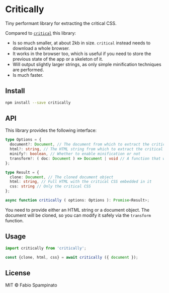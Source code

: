 # Critically

Tiny performant library for extracting the critical CSS.

Compared to [`critical`](https://github.com/addyosmani/critical) this library:

- Is so much smaller, at about 2kb in size. `critical` instead needs to download a whole browser.
- It works in the browser too, which is useful if you need to store the previous state of the app or a skeleton of it.
- Will output slightly larger strings, as only simple minification techniques are performed.
- Is much faster.

## Install

```sh
npm install --save critically
```

## API

This library provides the following interface:

```ts
type Options = {
  document?: Document, // The document from which to extract the critical CSS
  html?: string, // The HTML string from which to extract the critical CSS
  minify?: boolean, // Whether to enable minification or not
  transform?: ( doc: Document ) => Document | void // A function that will be run before extracting the critical CSS, useful for removing unneeded elements from the document
};

type Result = {
  clone: Document, // The cloned document object
  html: string, // Full HTML with the critical CSS embedded in it
  css: string // Only the critical CSS
};

async function critically ( options: Options ): Promise<Result>;
```

You need to provide either an HTML string or a document object. The document will be cloned, so you can modify it safely via the `transform` function.

## Usage

```ts
import critically from 'critically';

const {clone, html, css} = await critically ({ document });
```

## License

MIT © Fabio Spampinato
